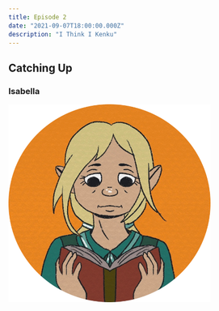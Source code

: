 ```yaml
---
title: Episode 2
date: "2021-09-07T18:00:00.000Z"
description: "I Think I Kenku"
---
```


## Catching Up

### Isabella

![Isabella](./isabella.png)
